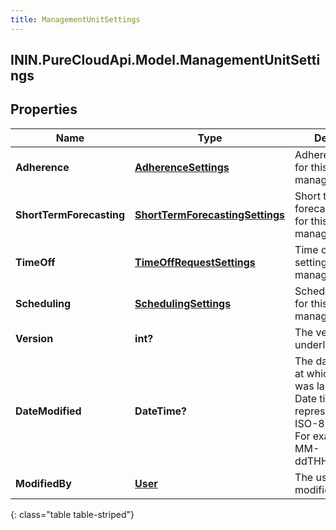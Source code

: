 ```yaml
---
title: ManagementUnitSettings
---
```

## ININ.PureCloudApi.Model.ManagementUnitSettings

## Properties

|Name | Type | Description | Notes|
|------------ | ------------- | ------------- | -------------|
| **Adherence** | [**AdherenceSettings**](AdherenceSettings.html) | Adherence settings for this management unit | [optional] |
| **ShortTermForecasting** | [**ShortTermForecastingSettings**](ShortTermForecastingSettings.html) | Short term forecasting settings for this management unit | [optional] |
| **TimeOff** | [**TimeOffRequestSettings**](TimeOffRequestSettings.html) | Time off request settings for this management unit | [optional] |
| **Scheduling** | [**SchedulingSettings**](SchedulingSettings.html) | Scheduling settings for this management unit | [optional] |
| **Version** | **int?** | The version of the underlying entity | |
| **DateModified** | **DateTime?** | The date and time at which this entity was last modified. Date time is represented as an ISO-8601 string. For example: yyyy-MM-ddTHH:mm:ss.SSSZ | [optional] |
| **ModifiedBy** | [**User**](User.html) | The user who last modified this entity | [optional] |
{: class="table table-striped"}


